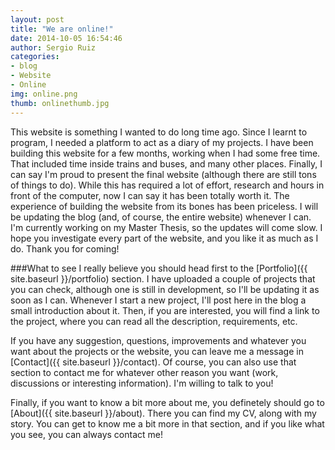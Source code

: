 ```yaml
---
layout: post
title: "We are online!"
date: 2014-10-05 16:54:46
author: Sergio Ruiz
categories:
- blog
- Website
- Online
img: online.png
thumb: onlinethumb.jpg
---
```

This website is something I wanted to do long time ago. Since I learnt to program, I needed a platform to act as a diary of my projects. I have been building this website for a few months, working when I had some free time. That included time inside trains and buses, and many other places. Finally, I can say I'm proud to present the final website (although there are still tons of things to do). While this has required a lot of effort, research and hours in front of the computer, now I can say it has been totally worth it. The experience of building the website from its bones has been priceless. I will be updating the blog (and, of course, the entire website) whenever I can. I'm currently working on my Master Thesis, so the updates will come slow. I hope you investigate every part of the website, and you like it as much as I do. Thank you for coming!

###What to see
I really believe you should head first to the [Portfolio]({{ site.baseurl }}/portfolio) section. I have uploaded a couple of projects that you can check, although one is still in development, so I'll be updating it as soon as I can. Whenever I start a new project, I'll post here in the blog a small introduction about it. Then, if you are interested, you will find a link to the project, where you can read all the description, requirements, etc.

If you have any suggestion, questions, improvements and whatever you want about the projects or the website, you can leave me a message in [Contact]({{ site.baseurl }}/contact). Of course, you can also use that section to contact me for whatever other reason you want (work, discussions or interesting information). I'm willing to talk to you!

Finally, if you want to know a bit more about me, you definetely should go to [About]({{ site.baseurl }}/about). There you can find my CV, along with my story. You can get to know me a bit more in that section, and if you like what you see, you can always contact me!



